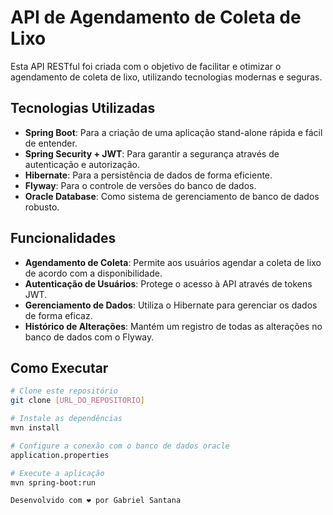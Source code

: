 # API de Agendamento de Coleta de Lixo

Esta API RESTful foi criada com o objetivo de facilitar e otimizar o agendamento de coleta de lixo, utilizando tecnologias modernas e seguras.

## Tecnologias Utilizadas

- **Spring Boot**: Para a criação de uma aplicação stand-alone rápida e fácil de entender.
- **Spring Security + JWT**: Para garantir a segurança através de autenticação e autorização.
- **Hibernate**: Para a persistência de dados de forma eficiente.
- **Flyway**: Para o controle de versões do banco de dados.
- **Oracle Database**: Como sistema de gerenciamento de banco de dados robusto.

## Funcionalidades

- **Agendamento de Coleta**: Permite aos usuários agendar a coleta de lixo de acordo com a disponibilidade.
- **Autenticação de Usuários**: Protege o acesso à API através de tokens JWT.
- **Gerenciamento de Dados**: Utiliza o Hibernate para gerenciar os dados de forma eficaz.
- **Histórico de Alterações**: Mantém um registro de todas as alterações no banco de dados com o Flyway.

## Como Executar

```bash
# Clone este repositório
git clone [URL_DO_REPOSITORIO]

# Instale as dependências
mvn install

# Configure a conexão com o banco de dados oracle
application.properties

# Execute a aplicação
mvn spring-boot:run

Desenvolvido com ❤️ por Gabriel Santana
